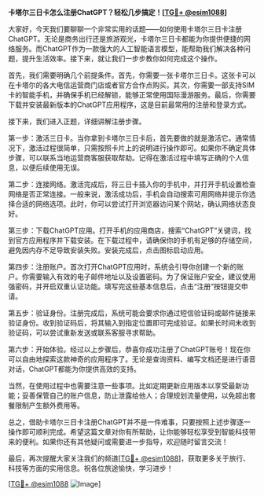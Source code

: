 **卡塔尔三日卡怎么注册ChatGPT？轻松几步搞定！[[TG💪+ @esim1088](https://t.me/s/esim1088)]**

大家好，今天我们要聊聊一个非常实用的话题——如何使用卡塔尔三日卡注册ChatGPT。无论是商务出行还是旅游观光，卡塔尔三日卡都能为你提供便捷的网络服务。而ChatGPT作为一款强大的人工智能语言模型，能帮助我们解决各种问题，提升生活效率。接下来，就让我们一步步教你如何完成这个操作。

首先，我们需要明确几个前提条件。首先，你需要一张卡塔尔三日卡。这张卡可以在卡塔尔的各大电信运营商门店或者官方合作点购买。其次，你需要一部支持SIM卡的智能手机，并确保手机已经解锁，能够正常使用国际漫游服务。最后，你需要下载并安装最新版本的ChatGPT应用程序，这是目前最常用的注册和登录方式。

接下来，我们进入正题，详细讲解注册步骤。

第一步：激活三日卡。当你拿到卡塔尔三日卡后，首先要做的就是激活它。通常情况下，激活过程很简单，只需按照卡片上的说明进行操作即可。如果你不确定具体步骤，可以联系当地运营商客服获取帮助。记得在激活过程中填写正确的个人信息，以便后续使用无误。

第二步：连接网络。激活完成后，将三日卡插入你的手机中，并打开手机设置检查网络是否正常连接。一般来说，激活成功后，手机会自动搜索可用网络并提示你选择合适的网络选项。此时，你可以尝试打开浏览器访问某个网站，确认网络状态良好。

第三步：下载ChatGPT应用。打开手机的应用商店，搜索“ChatGPT”关键词，找到官方应用程序并下载安装。在下载过程中，请确保你的手机有足够的存储空间，避免因内存不足导致安装失败。安装完成后，点击图标启动应用。

第四步：注册账户。首次打开ChatGPT应用时，系统会引导你创建一个新的账户。你需要输入有效的电子邮件地址以及设置密码。为了保证账户安全，建议使用强密码，并开启双重认证功能。填写完这些基本信息后，点击“注册”按钮提交申请。

第五步：验证身份。注册完成后，系统可能会要求你通过短信验证码或邮件链接来验证身份。收到验证码后，将其输入到指定位置即可完成验证。如果长时间未收到验证码，可以尝试重新发送或联系客服寻求帮助。

第六步：开始体验。经过以上步骤后，恭喜你成功注册了ChatGPT账号！现在你可以自由地探索这款神奇的应用程序了。无论是查询资料、编写文档还是进行语音对话，ChatGPT都能为你提供高效的支持。

当然，在使用过程中也需要注意一些事项。比如定期更新应用版本以享受最新功能；妥善保管自己的账户信息，防止泄露给他人；合理规划流量使用，以免超出套餐限制产生额外费用等。

总之，借助卡塔尔三日卡注册ChatGPT并不是一件难事，只要按照上述步骤逐一操作即可顺利完成。希望这篇文章对你有所帮助，让你能够轻松享受到智能科技带来的便利。如果你还有其他疑问或需要进一步指导，欢迎随时留言交流！

最后，再次提醒大家关注我们的频道[[TG💪+ @esim1088](https://t.me/s/esim1088)]，获取更多关于旅行、科技等方面的实用信息。祝各位旅途愉快，学习进步！

[[TG💪+ @esim1088](https://t.me/s/esim1088) ![Image](https://i.postimg.cc/4NQfJmqS/Snipaste-2025-05-13-00-14-12.png)]